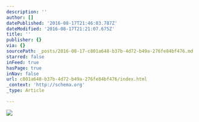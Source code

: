 ```yaml
---
description: ''
author: []
datePublished: '2016-08-17T21:46:03.787Z'
dateModified: '2016-08-17T21:21:07.675Z'
title: ''
publisher: {}
via: {}
sourcePath: _posts/2016-08-17-c801a648-b37b-4d72-b49a-276fe84bf476.md
starred: false
inFeed: true
hasPage: true
inNav: false
url: c801a648-b37b-4d72-b49a-276fe84bf476/index.html
_context: 'http://schema.org'
_type: Article

---
```

![](https://the-grid-user-content.s3-us-west-2.amazonaws.com/dd311bd7-576e-494e-9bb8-2e170d9bedad.jpg)